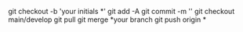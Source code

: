 git checkout -b 'your initials *' git add -A git commit -m '' git checkout main/develop git pull git merge *your branch git push origin *

